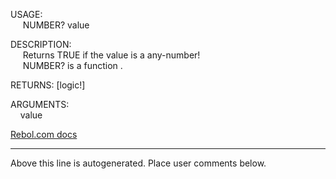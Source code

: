 USAGE:  
&nbsp;&nbsp;&nbsp;&nbsp;&nbsp;NUMBER?&nbsp;value&nbsp;  
  
DESCRIPTION:  
&nbsp;&nbsp;&nbsp;&nbsp;&nbsp;Returns&nbsp;TRUE&nbsp;if&nbsp;the&nbsp;value&nbsp;is&nbsp;a&nbsp;any-number!  
&nbsp;&nbsp;&nbsp;&nbsp;&nbsp;NUMBER?&nbsp;is&nbsp;a&nbsp;function&nbsp;.  
  
RETURNS:&nbsp;[logic!]  
  
ARGUMENTS:  
&nbsp;&nbsp;&nbsp;&nbsp;value  

[Rebol.com docs](http://www.rebol.com/r3/docs/functions/number-q.html)
___
Above this line is autogenerated. Place user comments below.